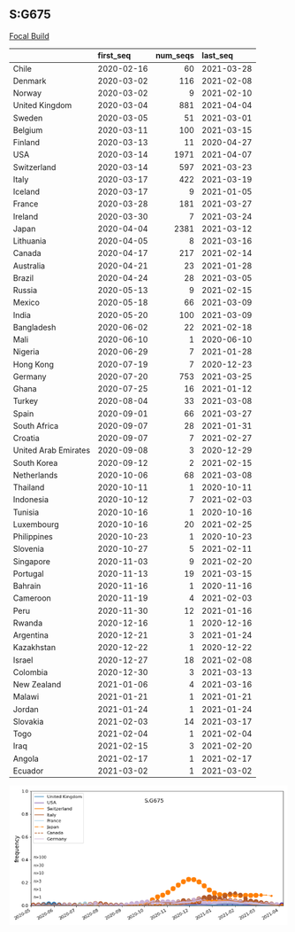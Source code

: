 

## S:G675
[Focal Build](https://nextstrain.org/groups/neherlab/ncov/S.G675?c=gt-S_675)

|                      | first_seq   |   num_seqs | last_seq   |
|:---------------------|:------------|-----------:|:-----------|
| Chile                | 2020-02-16  |         60 | 2021-03-28 |
| Denmark              | 2020-03-02  |        116 | 2021-02-08 |
| Norway               | 2020-03-02  |          9 | 2021-02-10 |
| United Kingdom       | 2020-03-04  |        881 | 2021-04-04 |
| Sweden               | 2020-03-05  |         51 | 2021-03-01 |
| Belgium              | 2020-03-11  |        100 | 2021-03-15 |
| Finland              | 2020-03-13  |         11 | 2020-04-27 |
| USA                  | 2020-03-14  |       1971 | 2021-04-07 |
| Switzerland          | 2020-03-14  |        597 | 2021-03-23 |
| Italy                | 2020-03-17  |        422 | 2021-03-19 |
| Iceland              | 2020-03-17  |          9 | 2021-01-05 |
| France               | 2020-03-28  |        181 | 2021-03-27 |
| Ireland              | 2020-03-30  |          7 | 2021-03-24 |
| Japan                | 2020-04-04  |       2381 | 2021-03-12 |
| Lithuania            | 2020-04-05  |          8 | 2021-03-16 |
| Canada               | 2020-04-17  |        217 | 2021-02-14 |
| Australia            | 2020-04-21  |         23 | 2021-01-28 |
| Brazil               | 2020-04-24  |         28 | 2021-03-05 |
| Russia               | 2020-05-13  |          9 | 2021-02-15 |
| Mexico               | 2020-05-18  |         66 | 2021-03-09 |
| India                | 2020-05-20  |        100 | 2021-03-09 |
| Bangladesh           | 2020-06-02  |         22 | 2021-02-18 |
| Mali                 | 2020-06-10  |          1 | 2020-06-10 |
| Nigeria              | 2020-06-29  |          7 | 2021-01-28 |
| Hong Kong            | 2020-07-19  |          7 | 2020-12-23 |
| Germany              | 2020-07-20  |        753 | 2021-03-25 |
| Ghana                | 2020-07-25  |         16 | 2021-01-12 |
| Turkey               | 2020-08-04  |         33 | 2021-03-08 |
| Spain                | 2020-09-01  |         66 | 2021-03-27 |
| South Africa         | 2020-09-07  |         28 | 2021-01-31 |
| Croatia              | 2020-09-07  |          7 | 2021-02-27 |
| United Arab Emirates | 2020-09-08  |          3 | 2020-12-29 |
| South Korea          | 2020-09-12  |          2 | 2021-02-15 |
| Netherlands          | 2020-10-06  |         68 | 2021-03-08 |
| Thailand             | 2020-10-11  |          1 | 2020-10-11 |
| Indonesia            | 2020-10-12  |          7 | 2021-02-03 |
| Tunisia              | 2020-10-16  |          1 | 2020-10-16 |
| Luxembourg           | 2020-10-16  |         20 | 2021-02-25 |
| Philippines          | 2020-10-23  |          1 | 2020-10-23 |
| Slovenia             | 2020-10-27  |          5 | 2021-02-11 |
| Singapore            | 2020-11-03  |          9 | 2021-02-20 |
| Portugal             | 2020-11-13  |         19 | 2021-03-15 |
| Bahrain              | 2020-11-16  |          1 | 2020-11-16 |
| Cameroon             | 2020-11-19  |          4 | 2021-02-03 |
| Peru                 | 2020-11-30  |         12 | 2021-01-16 |
| Rwanda               | 2020-12-16  |          1 | 2020-12-16 |
| Argentina            | 2020-12-21  |          3 | 2021-01-24 |
| Kazakhstan           | 2020-12-22  |          1 | 2020-12-22 |
| Israel               | 2020-12-27  |         18 | 2021-02-08 |
| Colombia             | 2020-12-30  |          3 | 2021-03-13 |
| New Zealand          | 2021-01-06  |          4 | 2021-03-16 |
| Malawi               | 2021-01-21  |          1 | 2021-01-21 |
| Jordan               | 2021-01-24  |          1 | 2021-01-24 |
| Slovakia             | 2021-02-03  |         14 | 2021-03-17 |
| Togo                 | 2021-02-04  |          1 | 2021-02-04 |
| Iraq                 | 2021-02-15  |          3 | 2021-02-20 |
| Angola               | 2021-02-17  |          1 | 2021-02-17 |
| Ecuador              | 2021-03-02  |          1 | 2021-03-02 |

![Overall trends S.G675](/overall_trends_figures/overall_trends_S.G675.png)